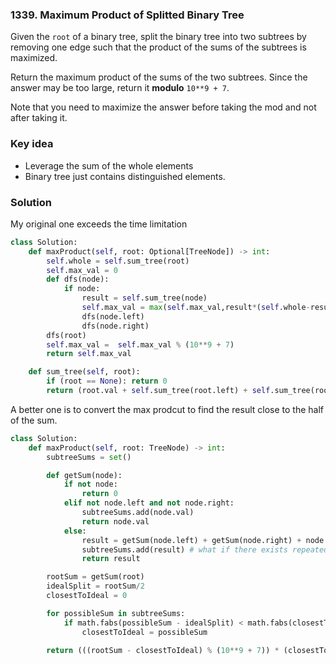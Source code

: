 ### 1339. Maximum Product of Splitted Binary Tree

Given the `root` of a binary tree, split the binary tree into two subtrees by removing one edge such that the product of the sums of the subtrees is maximized.

Return the maximum product of the sums of the two subtrees. Since the answer may be too large, return it **modulo** `10**9 + 7`.

Note that you need to maximize the answer before taking the mod and not after taking it.


### Key idea
- Leverage the sum of the whole elements
- Binary tree just contains distinguished elements.



### Solution

My original one exceeds the time limitation
```python
class Solution:
    def maxProduct(self, root: Optional[TreeNode]) -> int:
        self.whole = self.sum_tree(root)
        self.max_val = 0
        def dfs(node):
            if node:
                result = self.sum_tree(node)
                self.max_val = max(self.max_val,result*(self.whole-result))
                dfs(node.left)
                dfs(node.right)
        dfs(root)
        self.max_val =  self.max_val % (10**9 + 7)
        return self.max_val

    def sum_tree(self, root):
        if (root == None): return 0
        return (root.val + self.sum_tree(root.left) + self.sum_tree(root.right))
```

A better one is to convert the max prodcut to find the result close to the half of the sum.

```python
class Solution:
    def maxProduct(self, root: TreeNode) -> int:
        subtreeSums = set()

        def getSum(node):
            if not node:
                return 0
            elif not node.left and not node.right:
                subtreeSums.add(node.val)
                return node.val
            else:
                result = getSum(node.left) + getSum(node.right) + node.val
                subtreeSums.add(result) # what if there exists repeated elements? Binary tree does not allow duplicated keys!
                return result

        rootSum = getSum(root)
        idealSplit = rootSum/2
        closestToIdeal = 0

        for possibleSum in subtreeSums:
            if math.fabs(possibleSum - idealSplit) < math.fabs(closestToIdeal - idealSplit):
                closestToIdeal = possibleSum

        return (((rootSum - closestToIdeal) % (10**9 + 7)) * (closestToIdeal % (10**9 + 7)))  % (10**9 + 7)
```
